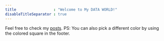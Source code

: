 ```yaml
---
title                 : "Welcome to My DATA WORLD!"
disableTitleSeparator : true
---
```


Feel free to check my [posts](/posts). 
PS: You can also pick a different color by using the colored square in the footer.

